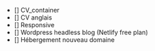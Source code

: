 - [] CV_container
- [] CV anglais
- [] Responsive
- [] Wordpress headless blog (Netlify free plan)
- [] Hébergement nouveau domaine